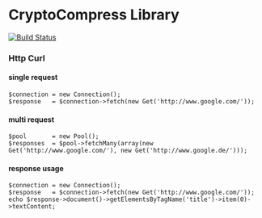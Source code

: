 # CryptoCompress Library

[![Build Status](https://secure.travis-ci.org/cryptocompress/CryptoCompress.png?branch=master)](http://travis-ci.org/cryptocompress/CryptoCompress)

### Http Curl

#### single request
    $connection = new Connection();
    $response   = $connection->fetch(new Get('http://www.google.com/'));

#### multi request
    $pool       = new Pool();
    $responses  = $pool->fetchMany(array(new Get('http://www.google.com/'), new Get('http://www.google.de/')));
    
#### response usage
    $connection = new Connection();
    $response   = $connection->fetch(new Get('http://www.google.com/'));
    echo $response->document()->getElementsByTagName('title')->item(0)->textContent;